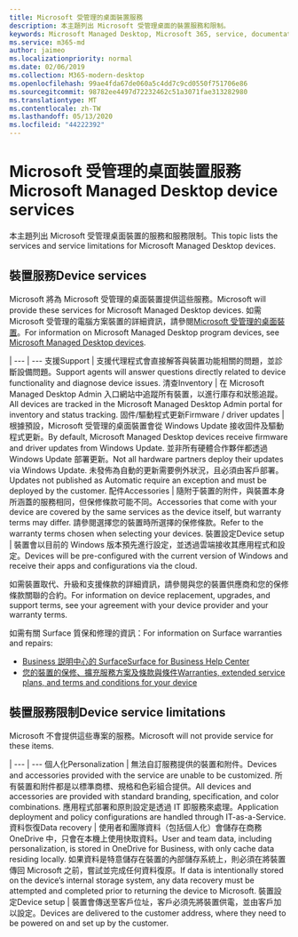 ```yaml
---
title: Microsoft 受管理的桌面裝置服務
description: 本主題列出 Microsoft 受管理桌面的裝置服務和限制。
keywords: Microsoft Managed Desktop, Microsoft 365, service, documentation, Microsoft 受管理的電腦, Microsoft 365, 服務, 文件
ms.service: m365-md
author: jaimeo
ms.localizationpriority: normal
ms.date: 02/06/2019
ms.collection: M365-modern-desktop
ms.openlocfilehash: 99ae4fda67de060a5c4dd7c9cd0550f751706e86
ms.sourcegitcommit: 98782ee4497d72232462c51a3071fae313282980
ms.translationtype: MT
ms.contentlocale: zh-TW
ms.lasthandoff: 05/13/2020
ms.locfileid: "44222392"
---
```

# <a name="microsoft-managed-desktop-device-services"></a><span data-ttu-id="f8309-104">Microsoft 受管理的桌面裝置服務</span><span class="sxs-lookup"><span data-stu-id="f8309-104">Microsoft Managed Desktop device services</span></span>

<span data-ttu-id="f8309-105">本主題列出 Microsoft 受管理桌面裝置的服務和服務限制。</span><span class="sxs-lookup"><span data-stu-id="f8309-105">This topic lists the services and service limitations for Microsoft Managed Desktop devices.</span></span>

## <a name="device-services"></a><span data-ttu-id="f8309-106">裝置服務</span><span class="sxs-lookup"><span data-stu-id="f8309-106">Device services</span></span>

<span data-ttu-id="f8309-107">Microsoft 將為 Microsoft 受管理的桌面裝置提供這些服務。</span><span class="sxs-lookup"><span data-stu-id="f8309-107">Microsoft will provide these services for Microsoft Managed Desktop devices.</span></span> <span data-ttu-id="f8309-108">如需 Microsoft 受管理的電腦方案裝置的詳細資訊，請參閱[Microsoft 受管理的桌面裝置](device-list.md)。</span><span class="sxs-lookup"><span data-stu-id="f8309-108">For information on Microsoft Managed Desktop program devices, see [Microsoft Managed Desktop devices](device-list.md).</span></span>

 | 
 --- | ---
<span data-ttu-id="f8309-109">支援</span><span class="sxs-lookup"><span data-stu-id="f8309-109">Support</span></span> | <span data-ttu-id="f8309-110">支援代理程式會直接解答與裝置功能相關的問題，並診斷設備問題。</span><span class="sxs-lookup"><span data-stu-id="f8309-110">Support agents will answer questions directly related to device functionality and diagnose device issues.</span></span>
<span data-ttu-id="f8309-111">清查</span><span class="sxs-lookup"><span data-stu-id="f8309-111">Inventory</span></span> | <span data-ttu-id="f8309-112">在 Microsoft Managed Desktop Admin 入口網站中追蹤所有裝置，以進行庫存和狀態追蹤。</span><span class="sxs-lookup"><span data-stu-id="f8309-112">All devices are tracked in the Microsoft Managed Desktop Admin portal for inventory and status tracking.</span></span>
<span data-ttu-id="f8309-113">固件/驅動程式更新</span><span class="sxs-lookup"><span data-stu-id="f8309-113">Firmware / driver updates</span></span> | <span data-ttu-id="f8309-114">根據預設，Microsoft 受管理的桌面裝置會從 Windows Update 接收固件及驅動程式更新。</span><span class="sxs-lookup"><span data-stu-id="f8309-114">By default, Microsoft Managed Desktop devices receive firmware and driver updates from Windows Update.</span></span> <span data-ttu-id="f8309-115">並非所有硬體合作夥伴都透過 Windows Update 部署更新。</span><span class="sxs-lookup"><span data-stu-id="f8309-115">Not all hardware partners deploy their updates via Windows Update.</span></span> <span data-ttu-id="f8309-116">未發佈為自動的更新需要例外狀況，且必須由客戶部署。</span><span class="sxs-lookup"><span data-stu-id="f8309-116">Updates not published as Automatic require an exception and must be deployed by the customer.</span></span>
<span data-ttu-id="f8309-117">配件</span><span class="sxs-lookup"><span data-stu-id="f8309-117">Accessories</span></span> | <span data-ttu-id="f8309-118">隨附于裝置的附件，與裝置本身所涵蓋的服務相同，但保修條款可能不同。</span><span class="sxs-lookup"><span data-stu-id="f8309-118">Accessories that come with your device are covered by the same services as the device itself, but warranty terms may differ.</span></span> <span data-ttu-id="f8309-119">請參閱選擇您的裝置時所選擇的保修條款。</span><span class="sxs-lookup"><span data-stu-id="f8309-119">Refer to the warranty terms chosen when selecting your devices.</span></span> 
<span data-ttu-id="f8309-120">裝置設定</span><span class="sxs-lookup"><span data-stu-id="f8309-120">Device setup</span></span>    | <span data-ttu-id="f8309-121">裝置會以目前的 Windows 版本預先進行設定，並透過雲端接收其應用程式和設定。</span><span class="sxs-lookup"><span data-stu-id="f8309-121">Devices will be pre-configured with the current version of Windows and receive their apps and configurations via the cloud.</span></span> 

<span data-ttu-id="f8309-122">如需裝置取代、升級和支援條款的詳細資訊，請參閱與您的裝置供應商和您的保修條款關聯的合約。</span><span class="sxs-lookup"><span data-stu-id="f8309-122">For information on device replacement, upgrades, and support terms, see your agreement with your device provider and your warranty terms.</span></span>

<span data-ttu-id="f8309-123">如需有關 Surface 質保和修理的資訊：</span><span class="sxs-lookup"><span data-stu-id="f8309-123">For information on Surface warranties and repairs:</span></span>
- [<span data-ttu-id="f8309-124">Business 説明中心的 Surface</span><span class="sxs-lookup"><span data-stu-id="f8309-124">Surface for Business Help Center</span></span>](https://support.microsoft.com/hub/4339296/surface-for-business-help)
- [<span data-ttu-id="f8309-125">您的裝置的保修、擴充服務方案及條款與條件</span><span class="sxs-lookup"><span data-stu-id="f8309-125">Warranties, extended service plans, and terms and conditions for your device</span></span>](https://support.microsoft.com/help/4040687/info-about-warranties-extended-service-plans-and-terms-conditions)


## <a name="device-service-limitations"></a><span data-ttu-id="f8309-126">裝置服務限制</span><span class="sxs-lookup"><span data-stu-id="f8309-126">Device service limitations</span></span>

<span data-ttu-id="f8309-127">Microsoft 不會提供這些專案的服務。</span><span class="sxs-lookup"><span data-stu-id="f8309-127">Microsoft will not provide service for these items.</span></span>

 | 
 --- | ---
<span data-ttu-id="f8309-128">個人化</span><span class="sxs-lookup"><span data-stu-id="f8309-128">Personalization</span></span> | <span data-ttu-id="f8309-129">無法自訂服務提供的裝置和附件。</span><span class="sxs-lookup"><span data-stu-id="f8309-129">Devices and accessories provided with the service are unable to be customized.</span></span> <span data-ttu-id="f8309-130">所有裝置和附件都是以標準商標、規格和色彩組合提供。</span><span class="sxs-lookup"><span data-stu-id="f8309-130">All devices and accessories are provided with standard branding, specification, and color combinations.</span></span> <span data-ttu-id="f8309-131">應用程式部署和原則設定是透過 IT 即服務來處理。</span><span class="sxs-lookup"><span data-stu-id="f8309-131">Application deployment and policy configurations are handled through IT-as-a-Service.</span></span>
<span data-ttu-id="f8309-132">資料恢復</span><span class="sxs-lookup"><span data-stu-id="f8309-132">Data recovery</span></span> | <span data-ttu-id="f8309-133">使用者和團隊資料（包括個人化）會儲存在商務 OneDrive 中，只會在本機上使用快取資料。</span><span class="sxs-lookup"><span data-stu-id="f8309-133">User and team data, including personalization, is stored in OneDrive for Business, with only cache data residing locally.</span></span> <span data-ttu-id="f8309-134">如果資料是特意儲存在裝置的內部儲存系統上，則必須在將裝置傳回 Microsoft 之前，嘗試並完成任何資料復原。</span><span class="sxs-lookup"><span data-stu-id="f8309-134">If data is intentionally stored on the device’s internal storage system, any data recovery must be attempted and completed prior to returning the device to Microsoft.</span></span>
<span data-ttu-id="f8309-135">裝置設定</span><span class="sxs-lookup"><span data-stu-id="f8309-135">Device setup</span></span> | <span data-ttu-id="f8309-136">裝置會傳送至客戶位址，客戶必須先將裝置供電，並由客戶加以設定。</span><span class="sxs-lookup"><span data-stu-id="f8309-136">Devices are delivered to the customer address, where they need to be powered on and set up by the customer.</span></span>
